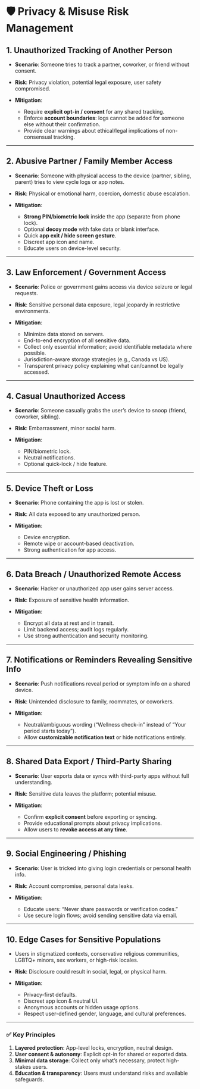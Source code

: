 # 🛡️ Privacy & Misuse Risk Management

## 1. **Unauthorized Tracking of Another Person**

* **Scenario**: Someone tries to track a partner, coworker, or friend without consent.
* **Risk**: Privacy violation, potential legal exposure, user safety compromised.
* **Mitigation**:

  * Require **explicit opt-in / consent** for any shared tracking.
  * Enforce **account boundaries**: logs cannot be added for someone else without their confirmation.
  * Provide clear warnings about ethical/legal implications of non-consensual tracking.

---

## 2. **Abusive Partner / Family Member Access**

* **Scenario**: Someone with physical access to the device (partner, sibling, parent) tries to view cycle logs or app notes.
* **Risk**: Physical or emotional harm, coercion, domestic abuse escalation.
* **Mitigation**:

  * **Strong PIN/biometric lock** inside the app (separate from phone lock).
  * Optional **decoy mode** with fake data or blank interface.
  * Quick **app exit / hide screen gesture**.
  * Discreet app icon and name.
  * Educate users on device-level security.

---

## 3. **Law Enforcement / Government Access**

* **Scenario**: Police or government gains access via device seizure or legal requests.
* **Risk**: Sensitive personal data exposure, legal jeopardy in restrictive environments.
* **Mitigation**:

  * Minimize data stored on servers.
  * End-to-end encryption of all sensitive data.
  * Collect only essential information; avoid identifiable metadata where possible.
  * Jurisdiction-aware storage strategies (e.g., Canada vs US).
  * Transparent privacy policy explaining what can/cannot be legally accessed.

---

## 4. **Casual Unauthorized Access**

* **Scenario**: Someone casually grabs the user’s device to snoop (friend, coworker, sibling).
* **Risk**: Embarrassment, minor social harm.
* **Mitigation**:

  * PIN/biometric lock.
  * Neutral notifications.
  * Optional quick-lock / hide feature.

---

## 5. **Device Theft or Loss**

* **Scenario**: Phone containing the app is lost or stolen.
* **Risk**: All data exposed to any unauthorized person.
* **Mitigation**:

  * Device encryption.
  * Remote wipe or account-based deactivation.
  * Strong authentication for app access.

---

## 6. **Data Breach / Unauthorized Remote Access**

* **Scenario**: Hacker or unauthorized app user gains server access.
* **Risk**: Exposure of sensitive health information.
* **Mitigation**:

  * Encrypt all data at rest and in transit.
  * Limit backend access; audit logs regularly.
  * Use strong authentication and security monitoring.

---

## 7. **Notifications or Reminders Revealing Sensitive Info**

* **Scenario**: Push notifications reveal period or symptom info on a shared device.
* **Risk**: Unintended disclosure to family, roommates, or coworkers.
* **Mitigation**:

  * Neutral/ambiguous wording (“Wellness check-in” instead of “Your period starts today”).
  * Allow **customizable notification text** or hide notifications entirely.

---

## 8. **Shared Data Export / Third-Party Sharing**

* **Scenario**: User exports data or syncs with third-party apps without full understanding.
* **Risk**: Sensitive data leaves the platform; potential misuse.
* **Mitigation**:

  * Confirm **explicit consent** before exporting or syncing.
  * Provide educational prompts about privacy implications.
  * Allow users to **revoke access at any time**.

---

## 9. **Social Engineering / Phishing**

* **Scenario**: User is tricked into giving login credentials or personal health info.
* **Risk**: Account compromise, personal data leaks.
* **Mitigation**:

  * Educate users: “Never share passwords or verification codes.”
  * Use secure login flows; avoid sending sensitive data via email.

---

## 10. **Edge Cases for Sensitive Populations**

* Users in stigmatized contexts, conservative religious communities, LGBTQ+ minors, sex workers, or high-risk locales.
* **Risk**: Disclosure could result in social, legal, or physical harm.
* **Mitigation**:

  * Privacy-first defaults.
  * Discreet app icon & neutral UI.
  * Anonymous accounts or hidden usage options.
  * Respect user-defined gender, language, and cultural preferences.

---

### ✅ Key Principles

1. **Layered protection**: App-level locks, encryption, neutral design.
2. **User consent & autonomy**: Explicit opt-in for shared or exported data.
3. **Minimal data storage**: Collect only what’s necessary, protect high-stakes users.
4. **Education & transparency**: Users must understand risks and available safeguards.
